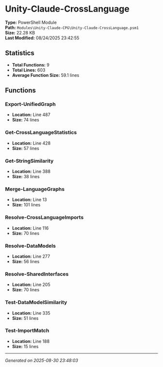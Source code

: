 # Unity-Claude-CrossLanguage

**Type:** PowerShell Module  
**Path:** `Modules\Unity-Claude-CPG\Unity-Claude-CrossLanguage.psm1`  
**Size:** 22.28 KB  
**Last Modified:** 08/24/2025 23:42:55  

## Statistics

- **Total Functions:** 9
- **Total Lines:** 603
- **Average Function Size:** 59.1 lines

## Functions


### Export-UnifiedGraph

- **Location:** Line 487
- **Size:** 74 lines

 
### Get-CrossLanguageStatistics

- **Location:** Line 428
- **Size:** 57 lines

 
### Get-StringSimilarity

- **Location:** Line 388
- **Size:** 38 lines

 
### Merge-LanguageGraphs

- **Location:** Line 13
- **Size:** 101 lines

 
### Resolve-CrossLanguageImports

- **Location:** Line 116
- **Size:** 70 lines

 
### Resolve-DataModels

- **Location:** Line 277
- **Size:** 56 lines

 
### Resolve-SharedInterfaces

- **Location:** Line 205
- **Size:** 70 lines

 
### Test-DataModelSimilarity

- **Location:** Line 335
- **Size:** 51 lines

 
### Test-ImportMatch

- **Location:** Line 188
- **Size:** 15 lines



---
*Generated on 2025-08-30 23:48:03*
